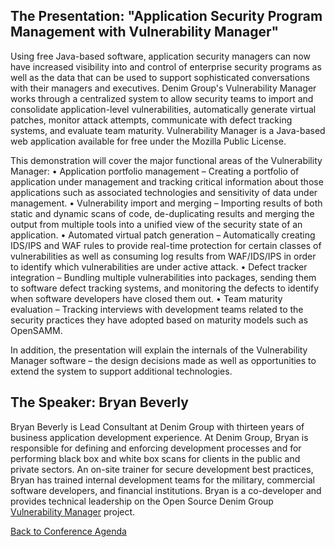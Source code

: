 ## The Presentation: "Application Security Program Management with Vulnerability Manager"

Using free Java-based software, application security managers can now
have increased visibility into and control of enterprise security
programs as well as the data that can be used to support sophisticated
conversations with their managers and executives. Denim Group's
Vulnerability Manager works through a centralized system to allow
security teams to import and consolidate application-level
vulnerabilities, automatically generate virtual patches, monitor attack
attempts, communicate with defect tracking systems, and evaluate team
maturity. Vulnerability Manager is a Java-based web application
available for free under the Mozilla Public License.

This demonstration will cover the major functional areas of the
Vulnerability Manager: • Application portfolio management – Creating a
portfolio of application under management and tracking critical
information about those applications such as associated technologies and
sensitivity of data under management. • Vulnerability import and merging
– Importing results of both static and dynamic scans of code,
de-duplicating results and merging the output from multiple tools into a
unified view of the security state of an application. • Automated
virtual patch generation – Automatically creating IDS/IPS and WAF rules
to provide real-time protection for certain classes of vulnerabilities
as well as consuming log results from WAF/IDS/IPS in order to identify
which vulnerabilities are under active attack. • Defect tracker
integration – Bundling multiple vulnerabilities into packages, sending
them to software defect tracking systems, and monitoring the defects to
identify when software developers have closed them out. • Team maturity
evaluation – Tracking interviews with development teams related to the
security practices they have adopted based on maturity models such as
OpenSAMM.

In addition, the presentation will explain the internals of the
Vulnerability Manager software – the design decisions made as well as
opportunities to extend the system to support additional technologies.

## The Speaker: Bryan Beverly

Bryan Beverly is Lead Consultant at Denim Group with thirteen years of
business application development experience. At Denim Group, Bryan is
responsible for defining and enforcing development processes and for
performing black box and white box scans for clients in the public and
private sectors. An on-site trainer for secure development best
practices, Bryan has trained internal development teams for the
military, commercial software developers, and financial institutions.
Bryan is a co-developer and provides technical leadership on the Open
Source Denim Group [Vulnerability
Manager](http://vulnerabilitymanager.denimgroup.com/) project.

[Back to Conference
Agenda](http://www.owasp.org/index.php/Front_Range_OWASP_Conference_2010#tab=Agenda)